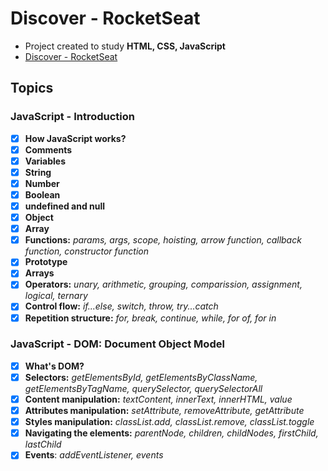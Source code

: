 # Discover - RocketSeat

- Project created to study **HTML, CSS, JavaScript**
- [Discover - RocketSeat](https://app.rocketseat.com.br/discover)

## Topics

### JavaScript - Introduction
- [x]  **How JavaScript works?**
- [x]  **Comments**
- [x]  **Variables**
- [x]  **String**
- [x]  **Number**
- [x]  **Boolean**
- [x]  **undefined and null**
- [x]  **Object**
- [x]  **Array**
- [x]  **Functions:** *params, args, scope, hoisting, arrow function, callback function, constructor function*
- [x]  **Prototype**
- [x]  **Arrays**
- [x]  **Operators:** *unary, arithmetic, grouping, comparission, assignment, logical, ternary*
- [x]  **Control flow:** *if...else, switch, throw, try...catch*
- [x]  **Repetition structure:** *for, break, continue, while, for of, for in*

### JavaScript - DOM: Document Object Model
- [x]  **What's DOM?**
- [x]  **Selectors:** *getElementsById, getElementsByClassName, getElementsByTagName, querySelector, querySelectorAll*
- [x]  **Content manipulation:** *textContent, innerText, innerHTML, value*
- [x]  **Attributes manipulation:** *setAttribute, removeAttribute, getAttribute*
- [x]  **Styles manipulation:** *classList.add, classList.remove, classList.toggle*
- [x]  **Navigating the elements:** *parentNode, children, childNodes, firstChild, lastChild*  
- [x]  **Events**: *addEventListener, events*